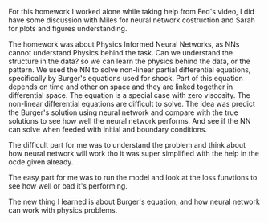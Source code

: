 For this homework I worked alone while taking help from Fed's video, I did have some discussion with Miles for neural network costruction and Sarah for plots and figures understanding.

The homework was about Physics Informed Neural Networks, as NNs cannot understand Physics behind the task. Can we understand the structure in the data? so we can learn the physics behind the data, or the pattern. We used the NN to solve non-linear partial differential equations, specifically by Burger's equations used for shock. Part of this equation depends on time and other on space and they are linked together in differential space. The equation is a special case with zero viscosity. The non-linear differential equations are difficult to solve. The idea was predict the Burger's solution using neural network and compare with the true solutions to see how well the neural network performs. And see if the NN can solve when feeded with initial and boundary conditions.

The difficult part for me was to understand the problem and think about how neural network will work tho it was super simplified with the help in the ocde given already.

The easy part for me was to run the model and look at the loss funvtions to see how well or bad it's performing. 

The new thing I learned is about Burger's equation, and how neural network can work with physics problems.
